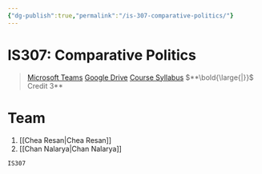 ```yaml
---
{"dg-publish":true,"permalink":"/is-307-comparative-politics/"}
---
```


# IS307: Comparative Politics

> [Microsoft Teams](https://teams.microsoft.com/l/team/19%3aa0c13feb8c674761b7ac48f19a174162%40thread.tacv2/conversations?groupId=cac3b97a-a5be-4536-92df-770568842826&tenantId=2017eaab-53af-49e9-8125-5d60a193d9ad)   [Google Drive](https://drive.google.com/open?id=1V82TTWy5bJD8IcxpFWml_HAk0mFVoFNu)   [Course Syllabus](https://drive.google.com/open?id=1g1_fpa3ouyaWCpMrYU5sfooujTuZ8ME0)   $**\bold{\large{|}}$ Credit 3**
> 
# Team
1. [[Chea Resan\|Chea Resan]] 
2. [[Chan Nalarya\|Chan Nalarya]]

```query
IS307
```